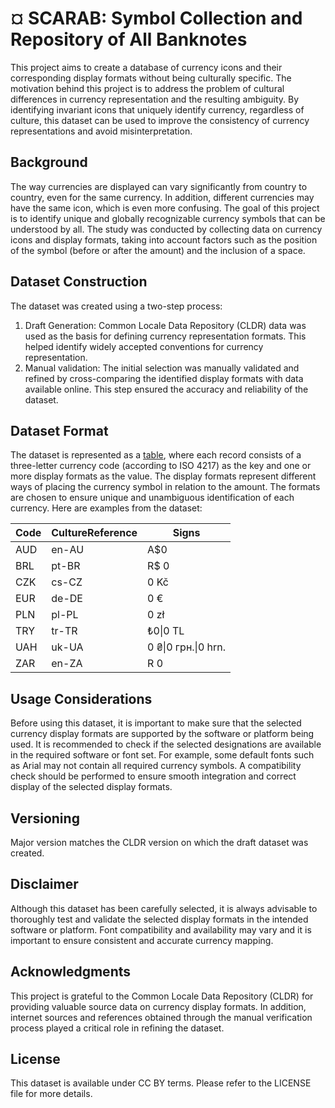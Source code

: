 # ¤ SCARAB: Symbol Collection and Repository of All Banknotes

This project aims to create a database of currency icons and their corresponding display formats without being culturally specific. The motivation behind this project is to address the problem of cultural differences in currency representation and the resulting ambiguity. By identifying invariant icons that uniquely identify currency, regardless of culture, this dataset can be used to improve the consistency of currency representations and avoid misinterpretation.

## Background

The way currencies are displayed can vary significantly from country to country, even for the same currency. In addition, different currencies may have the same icon, which is even more confusing. The goal of this project is to identify unique and globally recognizable currency symbols that can be understood by all. The study was conducted by collecting data on currency icons and display formats, taking into account factors such as the position of the symbol (before or after the amount) and the inclusion of a space.

## Dataset Construction

The dataset was created using a two-step process:

1. Draft Generation: Common Locale Data Repository (CLDR) data was used as the basis for defining currency representation formats. This helped identify widely accepted conventions for currency representation. 
2. Manual validation: The initial selection was manually validated and refined by cross-comparing the identified display formats with data available online. This step ensured the accuracy and reliability of the dataset.

## Dataset Format

The dataset is represented as a [table](./currencies.csv), where each record consists of a three-letter currency code (according to ISO 4217) as the key and one or more display formats as the value. The display formats represent different ways of placing the currency symbol in relation to the amount. The formats are chosen to ensure unique and unambiguous identification of each currency. Here are examples from the dataset:

| Code | CultureReference | Signs               |
|------|------------------|---------------------|
| AUD  | en-AU            | A$0                 |
| BRL  | pt-BR            | R$ 0                |
| CZK  | cs-CZ            | 0 Kč                |
| EUR  | de-DE            | 0 €                 |
| PLN  | pl-PL            | 0 zł                |
| TRY  | tr-TR            | ₺0\|0 TL            |
| UAH  | uk-UA            | 0 ₴\|0 грн.\|0 hrn. |
| ZAR  | en-ZA            | R 0                 |

## Usage Considerations

Before using this dataset, it is important to make sure that the selected currency display formats are supported by the software or platform being used. It is recommended to check if the selected designations are available in the required software or font set. For example, some default fonts such as Arial may not contain all required currency symbols. A compatibility check should be performed to ensure smooth integration and correct display of the selected display formats.

## Versioning

Major version matches the CLDR version on which the draft dataset was created.

## Disclaimer

Although this dataset has been carefully selected, it is always advisable to thoroughly test and validate the selected display formats in the intended software or platform. Font compatibility and availability may vary and it is important to ensure consistent and accurate currency mapping.

## Acknowledgments

This project is grateful to the Common Locale Data Repository (CLDR) for providing valuable source data on currency display formats. In addition, internet sources and references obtained through the manual verification process played a critical role in refining the dataset.

## License

This dataset is available under CC BY terms. Please refer to the LICENSE file for more details.
